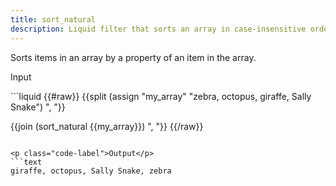 ```yaml
---
title: sort_natural
description: Liquid filter that sorts an array in case-insensitive order.
---
```


Sorts items in an array by a property of an item in the array.

<p class="code-label">Input</p>
```liquid
{{#raw}}
{{split (assign "my_array" "zebra, octopus, giraffe, Sally Snake") ", "}}

{{join (sort_natural {{my_array}}) ", "}}
{{/raw}}
```

<p class="code-label">Output</p>
```text
giraffe, octopus, Sally Snake, zebra
```
